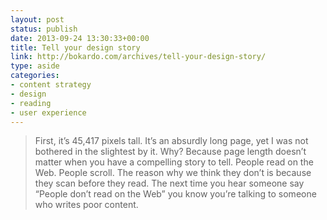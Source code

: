 ```yaml
---
layout: post
status: publish
date: 2013-09-24 13:30:33+00:00
title: Tell your design story
link: http://bokardo.com/archives/tell-your-design-story/
type: aside
categories:
- content strategy
- design
- reading
- user experience
---
```


> 
  
> 
> First, it’s 45,417 pixels tall. It’s an absurdly long page, yet I was not bothered in the slightest by it. Why? Because page length doesn’t matter when you have a compelling story to tell. People read on the Web. People scroll. The reason why we think they don’t is because they scan before they read. The next time you hear someone say “People don’t read on the Web” you know you’re talking to someone who writes poor content.
> 
> 

